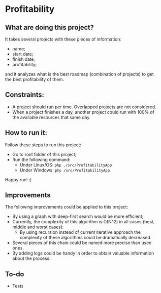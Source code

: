 # Profitability
## What are doing this project?
It takes several projects with these pieces of information:
  * name;
  * start date;
  * finish date;
  * profitability;
  
and it analyzes what is the best roadmap (combination of projects) to get the best profitability of them.
## Constraints:
  * A project should run per time. Overlapped projects are not considered.
  * When a project finishes a day, another project could run with 100% of the available resources that same day.

## How to run it:
Follow these steps to run this project:
* Go to root folder of this project;
* Run the following command:
  * Under Linux/OS: ```php ./src/ProfitabilityApp```
  * Under Windows: ```php /src/ProfitabilityApp```

Happy run! :)

## Improvements
The following improvements could be applied to this project:
* By using a graph with deep-first search would be more efficient;
* Currently, the complexity of this algorithm is O(N^2) in all cases (best, middle and worst cases):
  * By using recursion instead of current iterative approach the complexity of these algorithms could be dramatically decreased.
* Several pieces of this chain could be named more precise than used ones.
* By adding logs could be handy in order to obtain valuable information about the process.


## To-do
* Tests